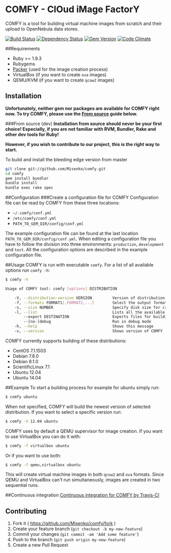 # COMFY - ClOud iMage FactorY
COMFY is a tool for building virtual machine images from scratch and their upload to OpenNebula data stores.

[![Build Status](https://secure.travis-ci.org/Misenko/comfy.png)](http://travis-ci.org/Misenko/comfy)
[![Dependency Status](https://gemnasium.com/Misenko/comfy.png)](https://gemnasium.com/Misenko/comfy)
[![Gem Version](https://fury-badge.herokuapp.com/rb/comfy.png)](https://badge.fury.io/rb/comfy)
[![Code Climate](https://codeclimate.com/github/Misenko/comfy.png)](https://codeclimate.com/github/Misenko/comfy)

##Requirements
* Ruby >= 1.9.3
* Rubygems
* [Packer](https://www.packer.io/) (used for the image creation process)
* VirtualBox (if you want to create `ova` images)
* QEMU/KVM (if you want to create `qcow2` images)

## Installation
**Unfortunately, neither gem nor packages are available for COMFY right now. To try COMFY, please use the [From source](#from-source-dev) guide below.**

###From source (dev)
**Installation from source should never be your first choice! Especially, if you are not
familiar with RVM, Bundler, Rake and other dev tools for Ruby!**

**However, if you wish to contribute to our project, this is the right way to start.**

To build and install the bleeding edge version from master

```bash
git clone git://github.com/Misenko/comfy.git
cd comfy
gem install bundler
bundle install
bundle exec rake spec
```

##Configuration
###Create a configuration file for COMFY
Configuration file can be read by COMFY from these
three locations:

* `~/.comfy/conf.yml`
* `/etc/comfy/conf.yml`
* `PATH_TO_GEM_DIR/config/conf.yml`

The example configuration file can be found at the last location
`PATH_TO_GEM_DIR/config/conf.yml`. When editing a configuration
file you have to follow the division into three environments: `production`,
`development` and `test`. All the configuration options are described
in the example configuration file.

##Usage
COMFY is run with executable `comfy`. For a list of all
available options run `comfy -h`:
```bash
$ comfy -h

Usage of COMFY tool: comfy [options] DISTRIBUTION

    -V, --distribution-version VERSION         Version of distribution to build. Defaults to the newest version.
    -f, --formats FORMAT1[,FORMAT2,...]        Select the output format of the virtual machine image (qemu - qcow2, virtualbox - ova). Defaults to qemu.
    -s, --size NUMBER                          Specify disk size for created virtual machines (in MB). Defaults to 5000MB (5GB)
    -l, --list                                 Lists all the available distributions and their versions
        --export DESTINATION                   Exports files for building virtual machines to directory DESTINATION. Helps with the customization of the build process.
        --[no-]debug                           Run in debug mode
    -h, --help                                 Shows this message
    -v, --version                              Shows version of COMFY
```
COMFY currently supports building of these distributions:
* CentOS 7.1.1503
* Debian 7.8.0
* Debian 8.1.0
* ScientificLinux 7.1
* Ubuntu 12.04
* Ubuntu 14.04

##Example
To start a building process for example for ubuntu simply run:
```bash
$ comfy ubuntu
```
When not specified, COMFY will build the newest version of selected distribution. If you want to select a specific version run:
```bash
$ comfy -V 12.04 ubuntu
```
COMFY uses by default a QEMU supervisor for image creation. If you want to use VirtualBox you can do it with:
```bash
$ comfy -f virtualbox ubuntu
```
Or if you want to use both:
```bash
$ comfy -f qemu,virtualbox ubuntu
```
This will create virtual machine images in both `qcow2` and `ova` formats. Since QEMU and VirtualBox can't run simultaneously, images are created in two sequential runs.

##Continuous integration
[Continuous integration for COMFY by Travis-CI](http://travis-ci.org/Misenko/comfy/)

## Contributing
1. Fork it ( https://github.com/Misenko/comfy/fork )
2. Create your feature branch (`git checkout -b my-new-feature`)
3. Commit your changes (`git commit -am 'Add some feature'`)
4. Push to the branch (`git push origin my-new-feature`)
5. Create a new Pull Request


